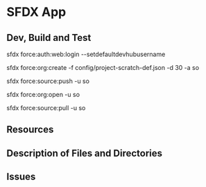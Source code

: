 # SFDX App

## Dev, Build and Test

sfdx force:auth:web:login --setdefaultdevhubusername

sfdx force:org:create -f config/project-scratch-def.json -d 30 -a so

sfdx force:source:push -u so

sfdx force:org:open -u so

sfdx force:source:pull -u so

## Resources

## Description of Files and Directories

## Issues
